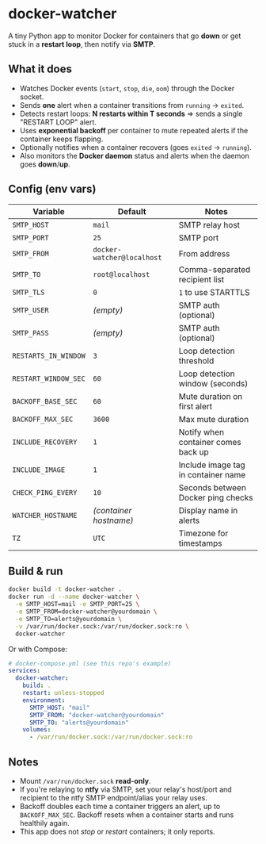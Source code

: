 # docker-watcher

A tiny Python app to monitor Docker for containers that go **down** or get stuck in a **restart loop**, then notify via **SMTP**.

## What it does

- Watches Docker events (`start`, `stop`, `die`, `oom`) through the Docker socket.
- Sends **one** alert when a container transitions from `running` → `exited`.
- Detects restart loops: **N restarts within T seconds** ⇒ sends a single "RESTART LOOP" alert.
- Uses **exponential backoff** per container to mute repeated alerts if the container keeps flapping.
- Optionally notifies when a container recovers (goes `exited` → `running`).
- Also monitors the **Docker daemon** status and alerts when the daemon goes **down**/**up**.

## Config (env vars)

| Variable | Default | Notes |
|---------|---------|-------|
| `SMTP_HOST` | `mail` | SMTP relay host |
| `SMTP_PORT` | `25` | SMTP port |
| `SMTP_FROM` | `docker-watcher@localhost` | From address |
| `SMTP_TO` | `root@localhost` | Comma-separated recipient list |
| `SMTP_TLS` | `0` | `1` to use STARTTLS |
| `SMTP_USER` | *(empty)* | SMTP auth (optional) |
| `SMTP_PASS` | *(empty)* | SMTP auth (optional) |
| `RESTARTS_IN_WINDOW` | `3` | Loop detection threshold |
| `RESTART_WINDOW_SEC` | `60` | Loop detection window (seconds) |
| `BACKOFF_BASE_SEC` | `60` | Mute duration on first alert |
| `BACKOFF_MAX_SEC` | `3600` | Max mute duration |
| `INCLUDE_RECOVERY` | `1` | Notify when container comes back up |
| `INCLUDE_IMAGE` | `1` | Include image tag in container name |
| `CHECK_PING_EVERY` | `10` | Seconds between Docker ping checks |
| `WATCHER_HOSTNAME` | *(container hostname)* | Display name in alerts |
| `TZ` | `UTC` | Timezone for timestamps |

## Build & run

```bash
docker build -t docker-watcher .
docker run -d --name docker-watcher \
  -e SMTP_HOST=mail -e SMTP_PORT=25 \
  -e SMTP_FROM=docker-watcher@yourdomain \
  -e SMTP_TO=alerts@yourdomain \
  -v /var/run/docker.sock:/var/run/docker.sock:ro \
  docker-watcher
```

Or with Compose:

```yaml
# docker-compose.yml (see this repo's example)
services:
  docker-watcher:
    build: .
    restart: unless-stopped
    environment:
      SMTP_HOST: "mail"
      SMTP_FROM: "docker-watcher@yourdomain"
      SMTP_TO: "alerts@yourdomain"
    volumes:
      - /var/run/docker.sock:/var/run/docker.sock:ro
```

## Notes

- Mount `/var/run/docker.sock` **read-only**.
- If you're relaying to **ntfy** via SMTP, set your relay's host/port and recipient to the ntfy SMTP endpoint/alias your relay uses.
- Backoff doubles each time a container triggers an alert, up to `BACKOFF_MAX_SEC`. Backoff resets when a container starts and runs healthily again.
- This app does not *stop* or *restart* containers; it only reports. 

